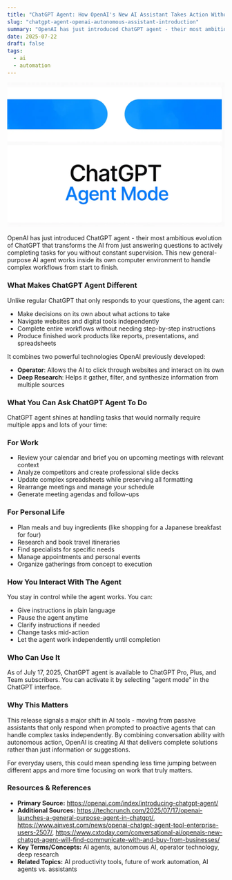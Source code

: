 ```yaml
---
title: "ChatGPT Agent: How OpenAI's New AI Assistant Takes Action Without Human Help"
slug: "chatgpt-agent-openai-autonomous-assistant-introduction"
summary: "OpenAI has just introduced ChatGPT agent - their most ambitious evolution of ChatGPT that transforms the AI from just answering questions to actively completing tasks for you without constant supervision. This new general-purpose AI agent works inside its own computer environment to handle complex workflows from start to finish."
date: 2025-07-22
draft: false
tags:
  - ai
  - automation
---
```

![ChatGPT Agent Mode](chatgpt-agentmode.webp)

OpenAI has just introduced ChatGPT agent - their most ambitious evolution of ChatGPT that transforms the AI from just answering questions to actively completing tasks for you without constant supervision. This new general-purpose AI agent works inside its own computer environment to handle complex workflows from start to finish.

<!--more-->

### What Makes ChatGPT Agent Different

Unlike regular ChatGPT that only responds to your questions, the agent can:

- Make decisions on its own about what actions to take
- Navigate websites and digital tools independently
- Complete entire workflows without needing step-by-step instructions
- Produce finished work products like reports, presentations, and spreadsheets

It combines two powerful technologies OpenAI previously developed:
- **Operator**: Allows the AI to click through websites and interact on its own
- **Deep Research**: Helps it gather, filter, and synthesize information from multiple sources

### What You Can Ask ChatGPT Agent To Do

ChatGPT agent shines at handling tasks that would normally require multiple apps and lots of your time:

### For Work
- Review your calendar and brief you on upcoming meetings with relevant context
- Analyze competitors and create professional slide decks 
- Update complex spreadsheets while preserving all formatting
- Rearrange meetings and manage your schedule
- Generate meeting agendas and follow-ups

### For Personal Life
- Plan meals and buy ingredients (like shopping for a Japanese breakfast for four)
- Research and book travel itineraries
- Find specialists for specific needs
- Manage appointments and personal events
- Organize gatherings from concept to execution

### How You Interact With The Agent

You stay in control while the agent works. You can:
- Give instructions in plain language
- Pause the agent anytime
- Clarify instructions if needed
- Change tasks mid-action
- Let the agent work independently until completion

### Who Can Use It

As of July 17, 2025, ChatGPT agent is available to ChatGPT Pro, Plus, and Team subscribers. You can activate it by selecting "agent mode" in the ChatGPT interface.

### Why This Matters

This release signals a major shift in AI tools - moving from passive assistants that only respond when prompted to proactive agents that can handle complex tasks independently. By combining conversation ability with autonomous action, OpenAI is creating AI that delivers complete solutions rather than just information or suggestions.

For everyday users, this could mean spending less time jumping between different apps and more time focusing on work that truly matters.

### Resources & References

- **Primary Source:** https://openai.com/index/introducing-chatgpt-agent/
- **Additional Sources:** https://techcrunch.com/2025/07/17/openai-launches-a-general-purpose-agent-in-chatgpt/, https://www.ainvest.com/news/openai-chatgpt-agent-tool-enterprise-users-2507/, https://www.cxtoday.com/conversational-ai/openais-new-chatgpt-agent-will-find-communicate-with-and-buy-from-businesses/
- **Key Terms/Concepts:** AI agents, autonomous AI, operator technology, deep research
- **Related Topics:** AI productivity tools, future of work automation, AI agents vs. assistants